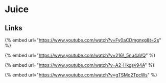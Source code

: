 # Juice

## Links

{% embed url="https://www.youtube.com/watch?v=Fy0aCDmgnxg&t=2s" %}

{% embed url="https://www.youtube.com/watch?v=216\_5nu4aVQ" %}

{% embed url="https://www.youtube.com/watch?v=A2-Hkgsv94A" %}

{% embed url="https://www.youtube.com/watch?v=gTSMo2TpcWs" %}



